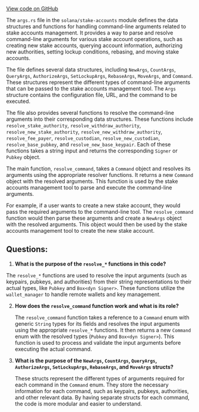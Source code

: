 
[View code on GitHub](https://github.com/solana-labs/solana/blob/master/stake-accounts/src/args.rs)

The `args.rs` file in the `solana/stake-accounts` module defines the data structures and functions for handling command-line arguments related to stake accounts management. It provides a way to parse and resolve command-line arguments for various stake account operations, such as creating new stake accounts, querying account information, authorizing new authorities, setting lockup conditions, rebasing, and moving stake accounts.

The file defines several data structures, including `NewArgs`, `CountArgs`, `QueryArgs`, `AuthorizeArgs`, `SetLockupArgs`, `RebaseArgs`, `MoveArgs`, and `Command`. These structures represent the different types of command-line arguments that can be passed to the stake accounts management tool. The `Args` structure contains the configuration file, URL, and the command to be executed.

The file also provides several functions to resolve the command-line arguments into their corresponding data structures. These functions include `resolve_stake_authority`, `resolve_withdraw_authority`, `resolve_new_stake_authority`, `resolve_new_withdraw_authority`, `resolve_fee_payer`, `resolve_custodian`, `resolve_new_custodian`, `resolve_base_pubkey`, and `resolve_new_base_keypair`. Each of these functions takes a string input and returns the corresponding `Signer` or `Pubkey` object.

The main function, `resolve_command`, takes a `Command` object and resolves its arguments using the appropriate resolver functions. It returns a new `Command` object with the resolved arguments. This function is used by the stake accounts management tool to parse and execute the command-line arguments.

For example, if a user wants to create a new stake account, they would pass the required arguments to the command-line tool. The `resolve_command` function would then parse these arguments and create a `NewArgs` object with the resolved arguments. This object would then be used by the stake accounts management tool to create the new stake account.
## Questions: 
 1. **What is the purpose of the `resolve_*` functions in this code?**

   The `resolve_*` functions are used to resolve the input arguments (such as keypairs, pubkeys, and authorities) from their string representations to their actual types, like `Pubkey` and `Box<dyn Signer>`. These functions utilize the `wallet_manager` to handle remote wallets and key management.

2. **How does the `resolve_command` function work and what is its role?**

   The `resolve_command` function takes a reference to a `Command` enum with generic `String` types for its fields and resolves the input arguments using the appropriate `resolve_*` functions. It then returns a new `Command` enum with the resolved types (`Pubkey` and `Box<dyn Signer>`). This function is used to process and validate the input arguments before executing the actual command.

3. **What is the purpose of the `NewArgs`, `CountArgs`, `QueryArgs`, `AuthorizeArgs`, `SetLockupArgs`, `RebaseArgs`, and `MoveArgs` structs?**

   These structs represent the different types of arguments required for each command in the `Command` enum. They store the necessary information for each command, such as keypairs, pubkeys, authorities, and other relevant data. By having separate structs for each command, the code is more modular and easier to understand.